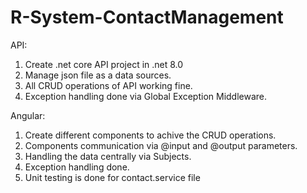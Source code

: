 # R-System-ContactManagement

API:

1) Create .net core API project in .net 8.0
2) Manage json file as a data sources.
3) All CRUD operations of API working fine.
4) Exception handling done via Global Exception Middleware.

Angular:

1) Create different components to achive the CRUD operations.
2) Components communication via @input and @output parameters.
3) Handling the data centrally via Subjects.
4) Exception handling done.
5) Unit testing is done for contact.service file

